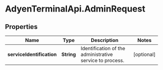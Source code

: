 # AdyenTerminalApi.AdminRequest

## Properties

Name | Type | Description | Notes
------------ | ------------- | ------------- | -------------
**serviceIdentification** | **String** | Identification of the administrative service to process. | [optional] 


